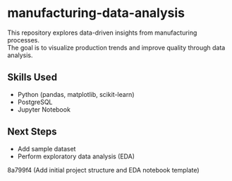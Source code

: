 # manufacturing-data-analysis
This repository explores data-driven insights from manufacturing processes.  
The goal is to visualize production trends and improve quality through data analysis.

## Skills Used
- Python (pandas, matplotlib, scikit-learn)
- PostgreSQL
- Jupyter Notebook

## Next Steps
- Add sample dataset
- Perform exploratory data analysis (EDA)

 8a799f4 (Add initial project structure and EDA notebook template)
